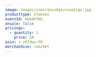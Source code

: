 ```yaml
---
image: images/comic1esudqzvvcaa1zqx.jpg
producttype: Sleeves
eventId: mkb4XfKk_
onsale: false
pricings:
  - quantity: 1
    price: 28
asin: s-zEfdws-h9
merchandise: comiket
---
```

